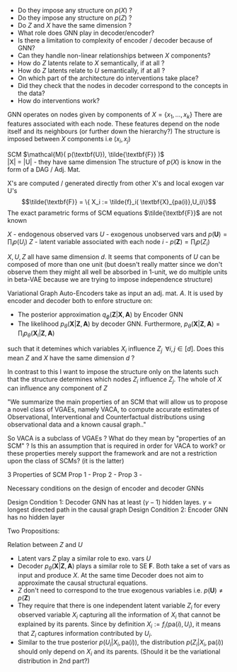 
- Do they impose any structure on $p(X)$ ?
- Do they impose any structure on $p(Z)$ ?
- Do $Z$ and $X$ have the same dimension ?
- What role does GNN play in decoder/encoder?
- Is there a limitation to complexity of encoder / decoder because of GNN?
- Can they handle non-linear relationships between $X$ components?
- How do $Z$ latents relate to $X$ semantically, if at all ?
- How do $Z$ latents relate to $U$ semantically, if at all ?
- On which part of the architecture do interventions take place?
- Did they check that the nodes in decoder correspond to the concepts in the data? 
- How do interventions work?

GNN operates on nodes given by components of $X = \{x_1, \ldots, x_k\}$
There are features associated with each node. These features depend on the node itself and its neighbours (or further down the hierarchy?)
The structure is imposed between $X$ components i.e $(x_i, x_j)$

SCM $\mathcal{M}( p(\textbf{U}), \tilde{\textbf{F}} )$    
|X| = |U| - they have same dimension
The structure of $p(X)$ is know in the form of a DAG / Adj. Mat.

X's are computed / generated directly from other X's and local exogen var U's
$$\tilde{\textbf{F}} = \{ X_i := \tilde{f}_i( \textbf{X}_{pa(i)},U_i)\}$$ The exact parametric forms of SCM equations $\tilde{\textbf{F}}$ are not known

$X$ - endogenous observed vars
$U$ - exogenous unobserved vars and $p(\textbf{U}) = \prod_i p(U_i)$
$Z$ - latent variable associated with each node $i$ -  $p(\textbf{Z}) = \prod_i p(Z_i)$

$X, U, Z$ all have same dimension $d$. It seems that components of $U$ can be composed of more than one unit (but doesn't really matter since we don't observe them they might all well be absorbed in 1-unit, we do multiple units in beta-VAE because we are trying to impose independence structure) 


Variational Graph Auto-Encoders take as input an adj. mat. $A$. It is used by encoder and decoder both to enfore structure on:
- The posterior approximation $q_\phi(\textbf{Z}|\textbf{X},\textbf{A})$ by Encoder GNN
- The likelihood $p_\theta(\textbf{X}|\textbf{Z},\textbf{A})$ by decoder GNN. Furthermore, $p_\theta(\textbf{X}|\textbf{Z},\textbf{A}) = \prod_i p_\theta(\textbf{X}_i|\textbf{Z},\textbf{A})$

such that it detemines which variables $X_i$ influence $Z_j \;\;\forall i,j \in [d]$. Does this mean $Z$ and $X$ have the same dimension $d$ ?

In contrast to this I want to impose the structure only on the latents such that the structure determines which nodes $Z_i$ influence $Z_j$. The whole of $X$ can influence any component of $Z$

"We summarize the main properties of an SCM that will allow us to propose a novel class of VGAEs, namely VACA, to compute accurate estimates of Observational, Interventional and Counterfactual distributions using observational data and a known causal graph.."

So VACA is a subclass of VGAEs ?
What do they mean by "properties of an SCM" ? Is this an assumption that is required in order for VACA to work? or these properties merely support the framework and are not a restriction upon the class of SCMs? (it is the latter)

3 Properties of SCM
Prop 1 - 
Prop 2 - 
Prop 3 - 

Necessary conditions on the design of encoder and decoder GNNs

Design Condition 1: Decoder GNN has at least $(\gamma - 1)$ hidden layes. $\gamma$ = longest directed path in the causal graph
Design Condition 2: Encoder GNN has no hidden layer

Two Propositions:


Relation between $Z$ and $U$

- Latent vars $Z$ play a similar role to exo. vars $U$
- Decoder $p_\theta(\textbf{X}|\textbf{Z},\textbf{A})$  plays a similar role to SE $\textbf{F}$. Both take a set of vars as input and produce $X$. At the same time Decoder does not aim to approximate the causal structural equations.
- $Z$ don't need to correspond to the true exogenous variables i.e. $p(\textbf{U}) \neq p(\textbf{Z})$ 
- They require that there is one independent latent variable $Z_i$ for every observed variable $X_i$ capturing all the information of $X_i$ that cannot be explained by its parents. Since by definition $X_i := f_i(\text{pa}(i), U_i)$, it means that $Z_i$ captures information contributed by $U_i$.
- Similar to the true posterior $p(U_i|X_i,\text{pa}(i))$, the distribution $p(Z_i|X_i,\text{pa}(i))$ should only depend on $X_i$ and its parents. (Should it be the variational distribution in 2nd part?)










